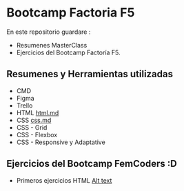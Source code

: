 # Bootcamp Factoria F5

En este repositorio guardare : 
- Resumenes MasterClass
- Ejercicios del Bootcamp Factoría F5.

## Resumenes y Herramientas utilizadas


- CMD 
- Figma
- Trello
- HTML [html.md](./HTML%20y%20CSS/html.md)
- CSS [css.md](./HTML%20y%20CSS/css.md)
- CSS - Grid
- CSS - Flexbox
- CSS - Responsive y Adaptative


## Ejercicios del Bootcamp FemCoders :D

- Primeros ejercicios HTML [Alt text]()